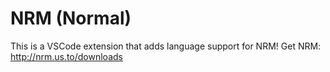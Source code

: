 # NRM (Normal)

This is a VSCode extension that adds language support for NRM!
Get NRM: http://nrm.us.to/downloads
